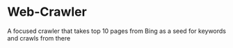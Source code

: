 # Web-Crawler
A focused crawler that takes top 10 pages from Bing as a seed for keywords and crawls from there
